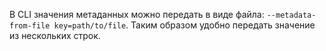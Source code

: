 В CLI значения метаданных можно передать в виде файла: `--metadata-from-file key=path/to/file`. Таким образом удобно передать значение из нескольких строк.

